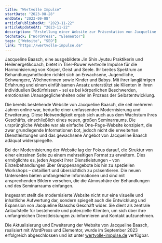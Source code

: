```yaml
---
title: "Wertvolle Impulse"
startDate: "2023-08-28"
endDate: "2023-09-08"
articlePublishedAt: "2023-11-22"
articleUpdatedAt: "2023-11-22"
description: "Erstellung einer Website zur Präsentation von Jacqueline Baaschs Dienstleistungen im Bereich des Jin Shin Jyutsus und der Heilenergetik."
techstack: ["WordPress", "Elementor"]
tags: ["Website", "SEO"]
link: "https://wertvolle-impulse.de"
---
```


Jacqueline Baasch, eine ausgebildete Jin Shin Jyutsu Praktikerin und Heilenergetikcoach, bietet in Trier-Ruwer wertvolle Impulse für die Harmonisierung von Körper, Geist und Seele. Ihr breites Spektrum an Behandlungsmethoden richtet sich an Erwachsene, Jugendliche, Schwangere, Wöchnerinnen sowie Kinder und Babys. Mit ihrer langjährigen Erfahrung und einem einfühlsamen Ansatz unterstützt sie Klienten in ihren individuellen Bedürfnissen – sei es bei körperlichen Beschwerden, emotionalen Unausgeglichenheiten oder im Prozess der Selbstentwicklung.

Die bereits bestehende Website von Jacqueline Baasch, die seit mehreren Jahren online war, bedurfte einer umfassenden Modernisierung und Erweiterung. Diese Notwendigkeit ergab sich auch aus dem Wachstum ihres Geschäfts, einschließlich eines neuen, großen Seminarraums. Die ursprüngliche Website war als einfache One-Page-Website konzipiert, die zwar grundlegende Informationen bot, jedoch nicht die erweiterten Dienstleistungen und das gewachsene Angebot von Jacqueline Baasch adäquat widerspiegelte.

Bei der Modernisierung der Website lag der Fokus darauf, die Struktur von einer einzelnen Seite zu einem mehrseitigen Format zu erweitern. Dies ermöglichte es, jeden Aspekt ihrer Dienstleistungen – von Einzelbehandlungen über Gruppenangebote bis hin zu speziellen Workshops – detailliert und übersichtlich zu präsentieren. Die neuen Unterseiten bieten umfangreiche Informationen und sind mit ansprechenden Bildern versehen, die die Atmosphäre der Behandlungen und des Seminarraums einfangen.

Insgesamt stellt die modernisierte Website nicht nur eine visuelle und inhaltliche Aufwertung dar, sondern spiegelt auch die Entwicklung und Expansion von Jacqueline Baaschs Geschäft wider. Sie dient als zentrale Anlaufstelle für bestehende und potenzielle Klienten, um sich über ihre umfangreichen Dienstleistungen zu informieren und Kontakt aufzunehmen.

Die Aktualisierung und Erweiterung der Website von Jacqueline Baasch, realisiert mit WordPress und Elementor, wurde im September 2023 erfolgreich abgeschlossen und ist unter [wertvolle-impulse.de](https://wertvolle-impulse.de) verfügbar.
